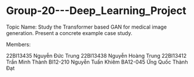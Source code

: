 # Group-20---Deep_Learning_Project

Topic Name: Study the Transformer based GAN for medical image generation. Present a concrete example case study.

Members:

22BI13435	Nguyễn Đức Trung
22BI13438	Nguyễn Hoàng Trung
22BI13412	Trần Minh Thành
BI12-210	Nguyễn Tuấn Khiêm
BA12-045	Ứng Quốc Thành Đạt 

